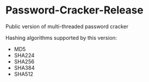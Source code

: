 # Password-Cracker-Release
Public version of multi-threaded password cracker


Hashing algorithms supported by this version:
- MD5
- SHA224
- SHA256
- SHA384
- SHA512
